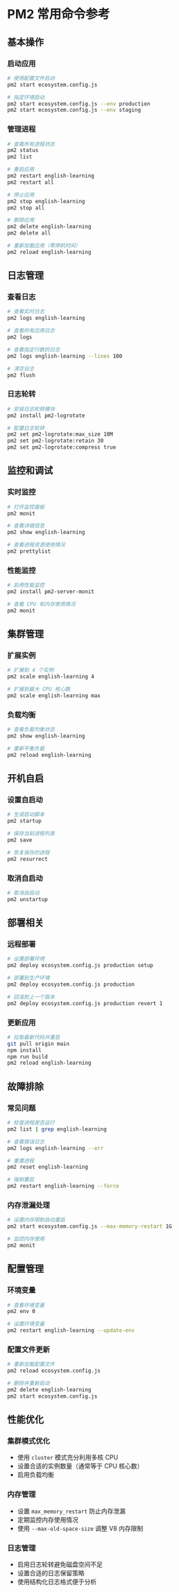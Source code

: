 # PM2 常用命令参考

## 基本操作

### 启动应用
```bash
# 使用配置文件启动
pm2 start ecosystem.config.js

# 指定环境启动
pm2 start ecosystem.config.js --env production
pm2 start ecosystem.config.js --env staging
```

### 管理进程
```bash
# 查看所有进程状态
pm2 status
pm2 list

# 重启应用
pm2 restart english-learning
pm2 restart all

# 停止应用
pm2 stop english-learning
pm2 stop all

# 删除应用
pm2 delete english-learning
pm2 delete all

# 重新加载应用（零停机时间）
pm2 reload english-learning
```

## 日志管理

### 查看日志
```bash
# 查看实时日志
pm2 logs english-learning

# 查看所有应用日志
pm2 logs

# 查看指定行数的日志
pm2 logs english-learning --lines 100

# 清空日志
pm2 flush
```

### 日志轮转
```bash
# 安装日志轮转模块
pm2 install pm2-logrotate

# 配置日志轮转
pm2 set pm2-logrotate:max_size 10M
pm2 set pm2-logrotate:retain 30
pm2 set pm2-logrotate:compress true
```

## 监控和调试

### 实时监控
```bash
# 打开监控面板
pm2 monit

# 查看详细信息
pm2 show english-learning

# 查看进程资源使用情况
pm2 prettylist
```

### 性能监控
```bash
# 启用性能监控
pm2 install pm2-server-monit

# 查看 CPU 和内存使用情况
pm2 monit
```

## 集群管理

### 扩展实例
```bash
# 扩展到 4 个实例
pm2 scale english-learning 4

# 扩展到最大 CPU 核心数
pm2 scale english-learning max
```

### 负载均衡
```bash
# 查看负载均衡状态
pm2 show english-learning

# 重新平衡负载
pm2 reload english-learning
```

## 开机自启

### 设置自启动
```bash
# 生成启动脚本
pm2 startup

# 保存当前进程列表
pm2 save

# 恢复保存的进程
pm2 resurrect
```

### 取消自启动
```bash
# 取消自启动
pm2 unstartup
```

## 部署相关

### 远程部署
```bash
# 设置部署环境
pm2 deploy ecosystem.config.js production setup

# 部署到生产环境
pm2 deploy ecosystem.config.js production

# 回滚到上一个版本
pm2 deploy ecosystem.config.js production revert 1
```

### 更新应用
```bash
# 拉取最新代码并重启
git pull origin main
npm install
npm run build
pm2 reload english-learning
```

## 故障排除

### 常见问题
```bash
# 检查进程是否运行
pm2 list | grep english-learning

# 查看错误日志
pm2 logs english-learning --err

# 重置进程
pm2 reset english-learning

# 强制重启
pm2 restart english-learning --force
```

### 内存泄漏处理
```bash
# 设置内存限制自动重启
pm2 start ecosystem.config.js --max-memory-restart 1G

# 监控内存使用
pm2 monit
```

## 配置管理

### 环境变量
```bash
# 查看环境变量
pm2 env 0

# 设置环境变量
pm2 restart english-learning --update-env
```

### 配置文件更新
```bash
# 重新加载配置文件
pm2 reload ecosystem.config.js

# 删除并重新启动
pm2 delete english-learning
pm2 start ecosystem.config.js
```

## 性能优化

### 集群模式优化
- 使用 `cluster` 模式充分利用多核 CPU
- 设置合适的实例数量（通常等于 CPU 核心数）
- 启用负载均衡

### 内存管理
- 设置 `max_memory_restart` 防止内存泄漏
- 定期监控内存使用情况
- 使用 `--max-old-space-size` 调整 V8 内存限制

### 日志管理
- 启用日志轮转避免磁盘空间不足
- 设置合适的日志保留策略
- 使用结构化日志格式便于分析